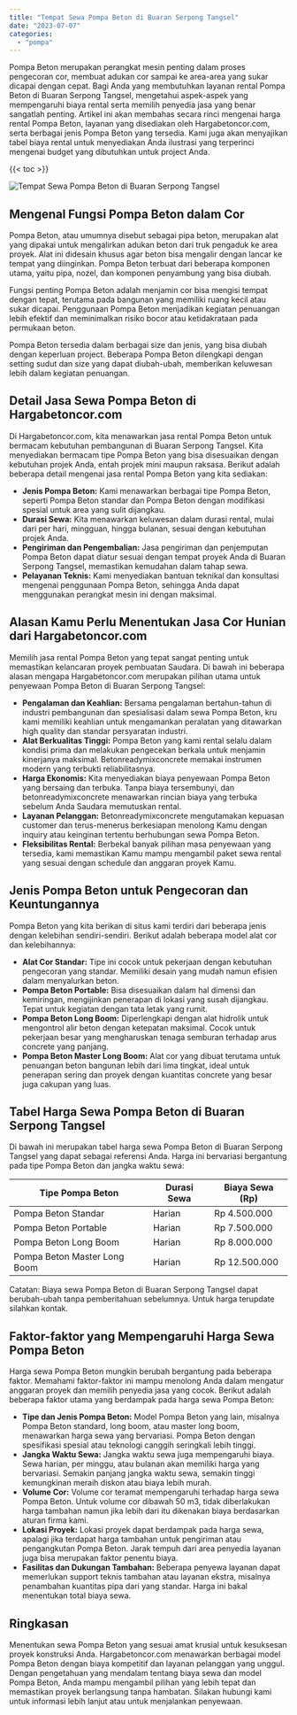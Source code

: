 ```yaml
---
title: "Tempat Sewa Pompa Beton di Buaran Serpong Tangsel"
date: "2023-07-07"
categories: 
  - "pompa"
---
```




Pompa Beton merupakan perangkat mesin penting dalam proses pengecoran cor, membuat adukan cor sampai ke area-area yang sukar dicapai dengan cepat. Bagi Anda yang membutuhkan layanan rental Pompa Beton di Buaran Serpong Tangsel, mengetahui aspek-aspek yang mempengaruhi biaya rental serta memilih penyedia jasa yang benar sangatlah penting. Artikel ini akan membahas secara rinci mengenai harga rental Pompa Beton, layanan yang disediakan oleh Hargabetoncor.com, serta berbagai jenis Pompa Beton yang tersedia. Kami juga akan menyajikan tabel biaya rental untuk menyediakan Anda ilustrasi yang terperinci mengenai budget yang dibutuhkan untuk project Anda.

{{< toc >}}

![Tempat Sewa Pompa Beton di Buaran Serpong Tangsel](https://hargareadymixid.github.io/pompa/concrete-pump%20(22).png)

## Mengenal Fungsi Pompa Beton dalam Cor

Pompa Beton, atau umumnya disebut sebagai pipa beton, merupakan alat yang dipakai untuk mengalirkan adukan beton dari truk pengaduk ke area proyek. Alat ini didesain khusus agar beton bisa mengalir dengan lancar ke tempat yang diinginkan. Pompa Beton terbuat dari beberapa komponen utama, yaitu pipa, nozel, dan komponen penyambung yang bisa diubah.

Fungsi penting Pompa Beton adalah menjamin cor bisa mengisi tempat dengan tepat, terutama pada bangunan yang memiliki ruang kecil atau sukar dicapai. Penggunaan Pompa Beton menjadikan kegiatan penuangan lebih efektif dan meminimalkan risiko bocor atau ketidakrataan pada permukaan beton.

Pompa Beton tersedia dalam berbagai size dan jenis, yang bisa diubah dengan keperluan project. Beberapa Pompa Beton dilengkapi dengan setting sudut dan size yang dapat diubah-ubah, memberikan keluwesan lebih dalam kegiatan penuangan.

## Detail Jasa Sewa Pompa Beton di Hargabetoncor.com

Di Hargabetoncor.com, kita menawarkan jasa rental Pompa Beton untuk bermacam kebutuhan pembangunan di Buaran Serpong Tangsel. Kita menyediakan bermacam tipe Pompa Beton yang bisa disesuaikan dengan kebutuhan projek Anda, entah projek mini maupun raksasa. Berikut adalah beberapa detail mengenai jasa rental Pompa Beton yang kita sediakan:

- **Jenis Pompa Beton:** Kami menawarkan berbagai tipe Pompa Beton, seperti Pompa Beton standar dan Pompa Beton dengan modifikasi spesial untuk area yang sulit dijangkau.
- **Durasi Sewa:** Kita menawarkan keluwesan dalam durasi rental, mulai dari per hari, mingguan, hingga bulanan, sesuai dengan kebutuhan projek Anda.
- **Pengiriman dan Pengembalian:** Jasa pengiriman dan penjemputan Pompa Beton dapat diatur sesuai dengan tempat proyek Anda di Buaran Serpong Tangsel, memastikan kemudahan dalam tahap sewa.
- **Pelayanan Teknis:** Kami menyediakan bantuan teknikal dan konsultasi mengenai penggunaan Pompa Beton, sehingga Anda dapat menggunakan perangkat mesin ini dengan maksimal.

## Alasan Kamu Perlu Menentukan Jasa Cor Hunian dari Hargabetoncor.com

Memilih jasa rental Pompa Beton yang tepat sangat penting untuk memastikan kelancaran proyek pembuatan Saudara. Di bawah ini beberapa alasan mengapa Hargabetoncor.com merupakan pilihan utama untuk penyewaan Pompa Beton di Buaran Serpong Tangsel:

- **Pengalaman dan Keahlian:** Bersama pengalaman bertahun-tahun di industri pembangunan dan spesialisasi dalam sewa Pompa Beton, kru kami memiliki keahlian untuk mengamankan peralatan yang ditawarkan high quality dan standar persyaratan industri.
- **Alat Berkualitas Tinggi:** Pompa Beton yang kami rental selalu dalam kondisi prima dan melakukan pengecekan berkala untuk menjamin kinerjanya maksimal. Betonreadymixconcrete memakai instrumen modern yang terbukti reliabilitasnya.
- **Harga Ekonomis:** Kita menyediakan biaya penyewaan Pompa Beton yang bersaing dan terbuka. Tanpa biaya tersembunyi, dan betonreadymixconcrete menawarkan rincian biaya yang terbuka sebelum Anda Saudara memutuskan rental.
- **Layanan Pelanggan:** Betonreadymixconcrete mengutamakan kepuasan customer dan terus-menerus berkesiapan menolong Kamu dengan inquiry atau keinginan tertentu berhubungan sewa Pompa Beton.
- **Fleksibilitas Rental:** Berbekal banyak pilihan masa penyewaan yang tersedia, kami memastikan Kamu mampu mengambil paket sewa rental yang sesuai dengan schedule dan anggaran proyek Kamu.

## Jenis Pompa Beton untuk Pengecoran dan Keuntungannya

Pompa Beton yang kita berikan di situs kami terdiri dari beberapa jenis dengan kelebihan sendiri-sendiri. Berikut adalah beberapa model alat cor dan kelebihannya:

- **Alat Cor Standar:** Tipe ini cocok untuk pekerjaan dengan kebutuhan pengecoran yang standar. Memiliki desain yang mudah namun efisien dalam menyalurkan beton.
- **Pompa Beton Portable:** Bisa disesuaikan dalam hal dimensi dan kemiringan, mengijinkan penerapan di lokasi yang susah dijangkau. Tepat untuk kegiatan dengan tata letak yang rumit.
- **Pompa Beton Long Boom:** Diperlengkapi dengan alat hidrolik untuk mengontrol alir beton dengan ketepatan maksimal. Cocok untuk pekerjaan besar yang mengharuskan tenaga semburan terhadap arus concrete yang panjang.
- **Pompa Beton Master Long Boom:** Alat cor yang dibuat terutama untuk penuangan beton bangunan lebih dari lima tingkat, ideal untuk penerapan sering dan proyek dengan kuantitas concrete yang besar juga cakupan yang luas.

## Tabel Harga Sewa Pompa Beton di Buaran Serpong Tangsel

Di bawah ini merupakan tabel harga sewa Pompa Beton di Buaran Serpong Tangsel yang dapat sebagai referensi Anda. Harga ini bervariasi bergantung pada tipe Pompa Beton dan jangka waktu sewa:

| Tipe Pompa Beton | Durasi Sewa | Biaya Sewa (Rp) |
| --- | --- | --- |
| Pompa Beton Standar | Harian | Rp 4.500.000 |
| Pompa Beton Portable | Harian | Rp 7.500.000 |
| Pompa Beton Long Boom | Harian | Rp 8.000.000 |
| Pompa Beton Master Long Boom | Harian | Rp 12.500.000 |

Catatan: Biaya sewa Pompa Beton di Buaran Serpong Tangsel dapat berubah-ubah tanpa pemberitahuan sebelumnya. Untuk harga terupdate silahkan kontak.

## Faktor-faktor yang Mempengaruhi Harga Sewa Pompa Beton

Harga sewa Pompa Beton mungkin berubah bergantung pada beberapa faktor. Memahami faktor-faktor ini mampu menolong Anda dalam mengatur anggaran proyek dan memilih penyedia jasa yang cocok. Berikut adalah beberapa faktor utama yang berdampak pada harga sewa Pompa Beton:

- **Tipe dan Jenis Pompa Beton:** Model Pompa Beton yang lain, misalnya Pompa Beton standard, long boom, atau master long boom, menawarkan harga sewa yang bervariasi. Pompa Beton dengan spesifikasi spesial atau teknologi canggih seringkali lebih tinggi.
- **Jangka Waktu Sewa:** Jangka waktu sewa juga mempengaruhi biaya. Sewa harian, per minggu, atau bulanan akan memiliki harga yang bervariasi. Semakin panjang jangka waktu sewa, semakin tinggi kemungkinan meraih diskon atau biaya lebih murah.
- **Volume Cor:** Volume cor teramat mempengaruhi terhadap harga sewa Pompa Beton. Untuk volume cor dibawah 50 m3, tidak diberlakukan harga tambahan namun jika lebih dari itu dikenakan biaya berdasarkan aturan firma kami.
- **Lokasi Proyek:** Lokasi proyek dapat berdampak pada harga sewa, apalagi jika terdapat harga tambahan untuk pengiriman atau pengangkutan Pompa Beton. Jarak tempuh dari area penyedia layanan juga bisa merupakan faktor penentu biaya.
- **Fasilitas dan Dukungan Tambahan:** Beberapa penyewa layanan dapat memerlukan support teknis tambahan atau layanan ekstra, misalnya penambahan kuantitas pipa dari yang standar. Harga ini bakal menentukan total biaya sewa.

## Ringkasan

Menentukan sewa Pompa Beton yang sesuai amat krusial untuk kesuksesan proyek konstruksi Anda. Hargabetoncor.com menawarkan berbagai model Pompa Beton dengan biaya kompetitif dan layanan pelanggan yang unggul. Dengan pengetahuan yang mendalam tentang biaya sewa dan model Pompa Beton, Anda mampu mengambil pilihan yang lebih tepat dan memastikan proyek berlangsung tanpa hambatan. Silakan hubungi kami untuk informasi lebih lanjut atau untuk menjalankan penyewaan.
